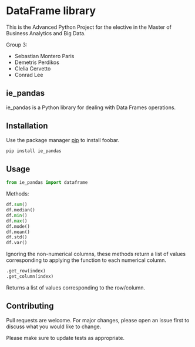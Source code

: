 # DataFrame library
This is the Advanced Python Project for the elective in the Master of Business Analytics and Big Data.

Group 3:

- Sebastian Montero Paris
- Demetris Perdikos
- Clelia Cervetto
- Conrad Lee

## ie_pandas

ie_pandas is a Python library for dealing with Data Frames operations.

## Installation

Use the package manager [pip](https://pip.pypa.io/en/stable/) to install foobar.

```bash
pip install ie_pandas
```

## Usage

```python
from ie_pandas import dataframe
```
Methods:

```python
df.sum()
df.median()
df.min()
df.max()
df.mode()
df.mean()
df.std()
df.var()
```

Ignoring the non-numerical columns, these methods return a list of values corresponding to applying the function to each numerical column. 

```python
.get_row(index) 
.get_column(index)
```
Returns a list of values corresponding to the row/column.

## Contributing
Pull requests are welcome. For major changes, please open an issue first to discuss what you would like to change.

Please make sure to update tests as appropriate.
